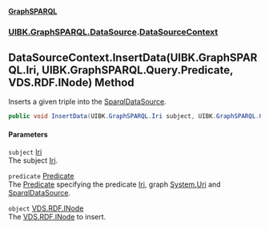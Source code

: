#### [GraphSPARQL](./index.md 'index')
### [UIBK.GraphSPARQL.DataSource](./UIBK-GraphSPARQL-DataSource.md 'UIBK.GraphSPARQL.DataSource').[DataSourceContext](./UIBK-GraphSPARQL-DataSource-DataSourceContext.md 'UIBK.GraphSPARQL.DataSource.DataSourceContext')
## DataSourceContext.InsertData(UIBK.GraphSPARQL.Iri, UIBK.GraphSPARQL.Query.Predicate, VDS.RDF.INode) Method
Inserts a given triple into the [SparqlDataSource](./UIBK-GraphSPARQL-DataSource-SparqlDataSource.md 'UIBK.GraphSPARQL.DataSource.SparqlDataSource').  
```csharp
public void InsertData(UIBK.GraphSPARQL.Iri subject, UIBK.GraphSPARQL.Query.Predicate predicate, VDS.RDF.INode @object);
```
#### Parameters
<a name='UIBK-GraphSPARQL-DataSource-DataSourceContext-InsertData(UIBK-GraphSPARQL-Iri_UIBK-GraphSPARQL-Query-Predicate_VDS-RDF-INode)-subject'></a>
`subject` [Iri](./UIBK-GraphSPARQL-Iri.md 'UIBK.GraphSPARQL.Iri')  
The subject [Iri](./UIBK-GraphSPARQL-Iri.md 'UIBK.GraphSPARQL.Iri').  
  
<a name='UIBK-GraphSPARQL-DataSource-DataSourceContext-InsertData(UIBK-GraphSPARQL-Iri_UIBK-GraphSPARQL-Query-Predicate_VDS-RDF-INode)-predicate'></a>
`predicate` [Predicate](./UIBK-GraphSPARQL-Query-Predicate.md 'UIBK.GraphSPARQL.Query.Predicate')  
The [Predicate](./UIBK-GraphSPARQL-Query-Predicate.md 'UIBK.GraphSPARQL.Query.Predicate') specifying the predicate [Iri](./UIBK-GraphSPARQL-Iri.md 'UIBK.GraphSPARQL.Iri'), graph [System.Uri](https://docs.microsoft.com/en-us/dotnet/api/System.Uri 'System.Uri') and [SparqlDataSource](./UIBK-GraphSPARQL-DataSource-SparqlDataSource.md 'UIBK.GraphSPARQL.DataSource.SparqlDataSource').  
  
<a name='UIBK-GraphSPARQL-DataSource-DataSourceContext-InsertData(UIBK-GraphSPARQL-Iri_UIBK-GraphSPARQL-Query-Predicate_VDS-RDF-INode)-object'></a>
`object` [VDS.RDF.INode](https://docs.microsoft.com/en-us/dotnet/api/VDS.RDF.INode 'VDS.RDF.INode')  
The [VDS.RDF.INode](https://docs.microsoft.com/en-us/dotnet/api/VDS.RDF.INode 'VDS.RDF.INode') to insert.  
  
